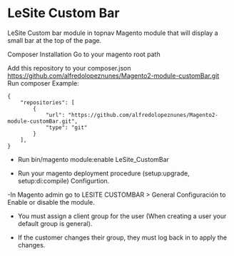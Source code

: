 # **LeSite Custom Bar**
LeSite Custom bar module in topnav
Magento module that will display a small bar at the top of the page.

Composer Installation
Go to your magento root path

Add this repository to your composer.json https://github.com/alfredolopeznunes/Magento2-module-customBar.git
Run composer
Example:
```
{
    "repositories": [
        {
            "url": "https://github.com/alfredolopeznunes/Magento2-module-customBar.git",
            "type": "git"
        }
    ],
}
```


- Run bin/magento module:enable LeSite_CustomBar

- Run your magento deployment procedure (setup:upgrade, setup:di:compile) Configurtion.

-In Magento admin go to LESITE CUSTOMBAR > General Configuración to Enable or disable the module.

- You must assign a client group for the user (When creating a user your default group is general).

- If the customer changes their group, they must log back in to apply the changes.
